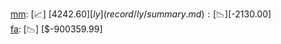 [mm](record/mm/summary.md): [📈] [$4242.60]  
[ly](record/ly/summary.md): [📉] [$-2130.00]  
[fa](record/fa/summary.md): [📉] [$-900359.99]  
